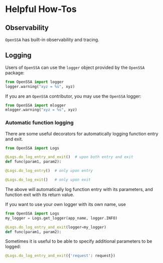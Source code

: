 # Helpful How-Tos

## Observability

`OpenSSA` has built-in observability and tracing.

## Logging

Users of `OpenSSA` can use the `logger` object provided by the `OpenSSA` package:

```python
from OpenSSA import logger
logger.warning("xyz = %s", xyz)
```

If you are an `OpenSSA` contributor, you may use the `OpenSSA` logger:

```python
from OpenSSA import mlogger
mlogger.warning("xyz = %s", xyz)
```

### Automatic function logging

There are some useful decorators for automatically logging function entry and exit.

```python
from OpenSSA import Logs

@Logs.do_log_entry_and_exit()  # upon both entry and exit
def func(param1, param2):

@Logs.do_log_entry()  # only upon entry

@Logs.do_log_exit()   # only upon exit
```

The above will automatically log function entry with its parameters, and function exit with its return value.

If you want to use your own logger with its own name, use

```python
from OpenSSA import Logs
my_logger = Logs.get_logger(app_name, logger.INFO)

@Logs.do_log_entry_and_exit(logger=my_logger)
def func(param1, param2):
```

Sometimes it is useful to be able to specify additional parameters to be logged:

```python
@Logs.do_log_entry_and_exit({'request': request})
```
